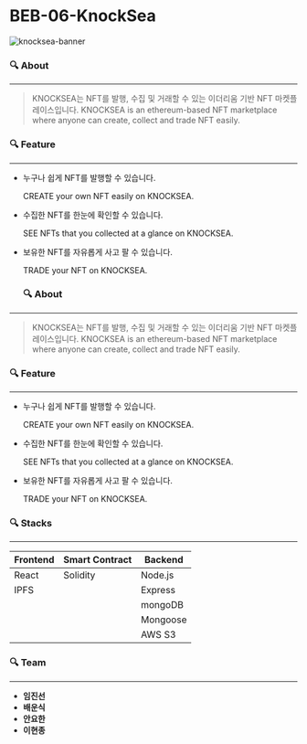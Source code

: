 # BEB-06-KnockSea

![knocksea-banner](https://user-images.githubusercontent.com/108772055/197935964-c735a623-84ce-47a4-b0c8-34ea1fcb9448.png)

### 🔍 About

---

> KNOCKSEA는 NFT를 발행, 수집 및 거래할 수 있는 이더리움 기반 NFT 마켓플레이스입니다. 
KNOCKSEA is an ethereum-based NFT marketplace where anyone can create, collect and trade NFT easily.
> 

### 🔍 Feature

---

- 누구나 쉽게 NFT를 발행할 수 있습니다.
    
    CREATE your own NFT easily on KNOCKSEA.
    

- 수집한 NFT를 한눈에 확인할 수 있습니다.
    
    SEE NFTs that you collected at a glance on KNOCKSEA.
    

- 보유한 NFT를 자유롭게 사고 팔 수 있습니다.
    
    TRADE your NFT on KNOCKSEA.
    
    
    ### 🔍 About

---

> KNOCKSEA는 NFT를 발행, 수집 및 거래할 수 있는 이더리움 기반 NFT 마켓플레이스입니다. 
KNOCKSEA is an ethereum-based NFT marketplace where anyone can create, collect and trade NFT easily.
> 

### 🔍 Feature

---

- 누구나 쉽게 NFT를 발행할 수 있습니다.
    
    CREATE your own NFT easily on KNOCKSEA.
    

- 수집한 NFT를 한눈에 확인할 수 있습니다.
    
    SEE NFTs that you collected at a glance on KNOCKSEA.
    

- 보유한 NFT를 자유롭게 사고 팔 수 있습니다.
    
    TRADE your NFT on KNOCKSEA.
    

### 🔍 Stacks

---

| Frontend | Smart Contract | Backend |
| --- | --- | --- |
| React | Solidity | Node.js |
| IPFS |  | Express |
|  |  | mongoDB |
|  |  | Mongoose |
|  |  | AWS S3 |


### 🔍 Team

---

- **임진선**
- **배운식**
- **안요한**
- **이현종**

